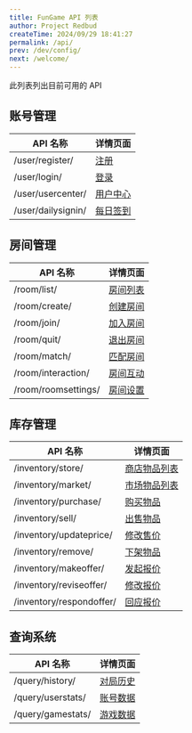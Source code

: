 ```yaml
---
title: FunGame API 列表
author: Project Redbud
createTime: 2024/09/29 18:41:27
permalink: /api/
prev: /dev/config/
next: /welcome/
---
```


此列表列出目前可用的 API

## 账号管理
| API 名称                    | 详情页面                              |
|----------------------------|---------------------------------------|
| /user/register/         | [注册](user/register.html)        |
| /user/login/            | [登录](user/login.html)           |
| /user/usercenter/       | [用户中心](user/usercenter.html)  |
| /user/dailysignin/      | [每日签到](user/dailysignin.html) |

## 房间管理
| API 名称                    | 详情页面                              |
|----------------------------|---------------------------------------|
| /room/list/             | [房间列表](room/list.html)        |
| /room/create/           | [创建房间](room/create.html)      |
| /room/join/             | [加入房间](room/join.html)        |
| /room/quit/             | [退出房间](room/quit.html)        |
| /room/match/            | [匹配房间](room/match.html)       |
| /room/interaction/      | [房间互动](room/interaction.html) |
| /room/roomsettings/     | [房间设置](room/roomsettings.html)|

## 库存管理
| API 名称                    | 详情页面                              |
|----------------------------|---------------------------------------|
| /inventory/store/       | [商店物品列表](inventory/store.html)|
| /inventory/market/      | [市场物品列表](inventory/market.html)|
| /inventory/purchase/    | [购买物品](inventory/purchase.html)|
| /inventory/sell/        | [出售物品](inventory/sell.html)   |
| /inventory/updateprice/ | [修改售价](inventory/updateprice.html)|
| /inventory/remove/      | [下架物品](inventory/remove.html) |
| /inventory/makeoffer/   | [发起报价](inventory/makeoffer.html)|
| /inventory/reviseoffer/ | [修改报价](inventory/reviseoffer.html)|
| /inventory/respondoffer/| [回应报价](inventory/respondoffer.html)|

## 查询系统
| API 名称                    | 详情页面                              |
|----------------------------|---------------------------------------|
| /query/history/         | [对局历史](query/history.html)    |
| /query/userstats/       | [账号数据](query/userstats.html)  |
| /query/gamestats/       | [游戏数据](query/gamestats.html)  |
